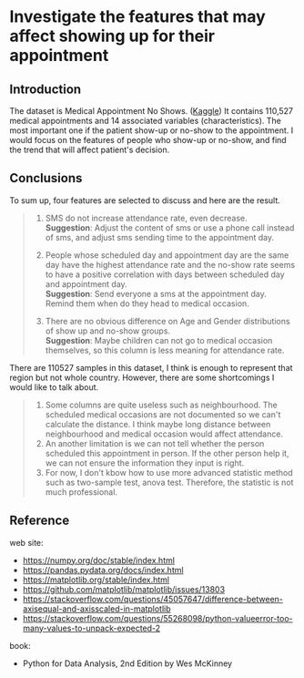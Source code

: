 # Investigate the features that may affect showing up for their appointment

## Introduction
The dataset is Medical Appointment No Shows. ([Kaggle](https://www.kaggle.com/joniarroba/noshowappointments)) It contains 110,527 medical appointments and 14 associated variables (characteristics). The most important one if the patient show-up or no-show to the appointment. I would focus on the features of people who show-up or no-show, and find the trend that will affect patient's decision.

## Conclusions
To sum up, four features are selected to discuss and here are the result.

> 1. SMS do not increase attendance rate, even decrease.  
**Suggestion**: Adjust the content of sms or use a phone call instead of sms, and adjust sms sending time to the appointment day.  
>
>2. People whose scheduled day and appointment day are the same day have the highest attendance rate and the no-show rate seems to have a positive correlation with days between scheduled day and appointment day.   
**Suggestion**: Send everyone a sms at the appointment day. Remind them when do they head to medical occasion.  
>
>3. There are no obvious difference on Age and Gender distributions of show up and no-show groups.   
**Suggestion**: Maybe children can not go to medical occasion themselves, so this column is less meaning for attendance rate.

There are 110527 samples in this dataset, I think is enough to represent that region but not whole country. However, there are some shortcomings I would like to talk about.
>1. Some columns are quite useless such as neighbourhood. The scheduled medical occasions are not documented so we can't calculate the distance. I think maybe long distance between neighbourhood and medical occasion would affect attendance.
>2. An another limitation is we can not tell whether the person scheduled this appointment in person. If the other person help it, we can not ensure the information they input is right.
>3. For now, I don't kbow how to use more advanced statistic method such as two-sample test, anova test. Therefore, the statistic is not much professional. 

## Reference
web site:
- https://numpy.org/doc/stable/index.html
- https://pandas.pydata.org/docs/index.html
- https://matplotlib.org/stable/index.html
- https://github.com/matplotlib/matplotlib/issues/13803
- https://stackoverflow.com/questions/45057647/difference-between-axisequal-and-axisscaled-in-matplotlib
- https://stackoverflow.com/questions/55268098/python-valueerror-too-many-values-to-unpack-expected-2

book:
- Python for Data Analysis, 2nd Edition by Wes McKinney